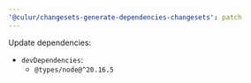 ```yaml
---
'@culur/changesets-generate-dependencies-changesets': patch
---
```


Update dependencies:

- `devDependencies`:
  - `@types/node@^20.16.5`
